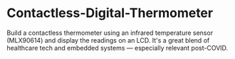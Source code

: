 # Contactless-Digital-Thermometer
Build a contactless thermometer using an infrared temperature sensor (MLX90614) and display the readings on an LCD. It's a great blend of healthcare tech and embedded systems — especially relevant post-COVID.
